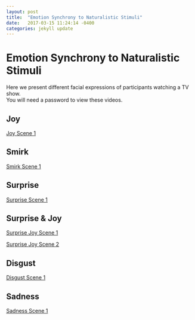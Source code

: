 ```yaml
---
layout: post
title:  "Emotion Synchrony to Naturalistic Stimuli"
date:   2017-03-15 11:24:14 -0400
categories: jekyll update
---
```


# Emotion Synchrony to Naturalistic Stimuli

Here we present different facial expressions of participants watching a TV show.   
You will need a password to view these videos. 

## Joy

[Joy Scene 1]()

## Smirk 

[Smirk Scene 1]()

## Surprise

[Surprise Scene 1]()

## Surprise & Joy 

[Surprise Joy Scene 1]()

[Surprise Joy Scene 2]()

## Disgust

[Disgust Scene 1]()

## Sadness 

[Sadness Scene 1]()